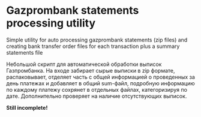 Gazprombank statements processing utility
==============

Simple utility for auto processing gazprombank statements (zip files) and
creating bank transfer order files for each transaction plus a summary statements
file

Небольшой скрипт для автоматической обработки выписок Газпромбанка. На входе
забирает сырые выписки в zip формате, распаковывает, отделяет часть с общей
информацией о проведенных за день платежах и добавляет в общий sum-файл,
подробную информацию по каждому платежу сохрянет в отдельных файлах,
категоризируя по дате. Дополнительно проверяет на наличие отсутствующих выписок.

**Still incomplete!**